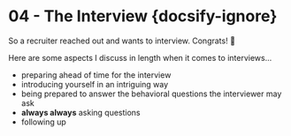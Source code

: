 # 04 - The Interview {docsify-ignore}

So a recruiter reached out and wants to interview. Congrats! 🎉

Here are some aspects I discuss in length when it comes to interviews...

* preparing ahead of time for the interview
* introducing yourself in an intriguing way
* being prepared to answer the behavioral questions the interviewer may ask
* **always always** asking questions
* following up
